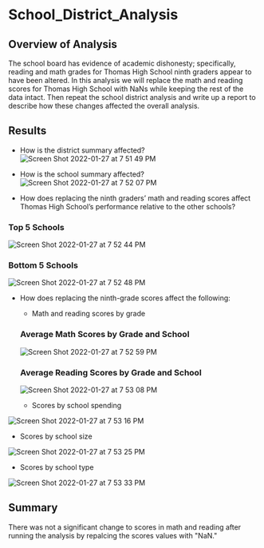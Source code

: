 # School_District_Analysis
## Overview of Analysis
The school board has evidence of academic dishonesty; specifically, reading and math grades for Thomas High School ninth graders appear to have been altered. In this analysis we will replace the math and reading scores for Thomas High School with NaNs while keeping the rest of the data intact. Then repeat the school district analysis and write up a report to describe how these changes affected the overall analysis.

## Results
* How is the district summary affected?
![Screen Shot 2022-01-27 at 7 51 49 PM](https://user-images.githubusercontent.com/95730183/151479371-0a891ce6-666a-4035-9c1c-233eb5c54c09.png)


* How is the school summary affected?
![Screen Shot 2022-01-27 at 7 52 07 PM](https://user-images.githubusercontent.com/95730183/151479462-0d72cdbd-c5b5-4529-9416-c7c9977b3c30.png)


* How does replacing the ninth graders’ math and reading scores affect Thomas High School’s performance relative to the other schools?
### Top 5 Schools
![Screen Shot 2022-01-27 at 7 52 44 PM](https://user-images.githubusercontent.com/95730183/151479566-39962607-8871-46fe-99c7-bf3524a99379.png)
### Bottom 5 Schools
![Screen Shot 2022-01-27 at 7 52 48 PM](https://user-images.githubusercontent.com/95730183/151479597-a6b6bfcc-42ae-46e4-b613-9ee460fbe4d3.png)

* How does replacing the ninth-grade scores affect the following:
  * Math and reading scores by grade
  ### Average Math Scores by Grade and School
  
  ![Screen Shot 2022-01-27 at 7 52 59 PM](https://user-images.githubusercontent.com/95730183/151480121-71e90ab6-5909-40f1-822e-65b512ec962b.png)

  
  ### Average Reading Scores by Grade and School
  
  ![Screen Shot 2022-01-27 at 7 53 08 PM](https://user-images.githubusercontent.com/95730183/151479964-7c6bfd67-9c13-4d11-be14-5f94ee770b82.png)

  * Scores by school spending


![Screen Shot 2022-01-27 at 7 53 16 PM](https://user-images.githubusercontent.com/95730183/151480260-ba9d5c99-c160-43a4-be54-4654ef0e3e46.png)

     
  * Scores by school size
 
![Screen Shot 2022-01-27 at 7 53 25 PM](https://user-images.githubusercontent.com/95730183/151480299-d8777bc9-3629-4963-89c6-803881621f6b.png)

  * Scores by school type

![Screen Shot 2022-01-27 at 7 53 33 PM](https://user-images.githubusercontent.com/95730183/151480309-44bb06c6-0e3c-42b0-9b2a-9e1bc530f911.png)

## Summary 
There was not a significant change to scores in math and reading after running the analysis by repalcing the scores values with "NaN."  

